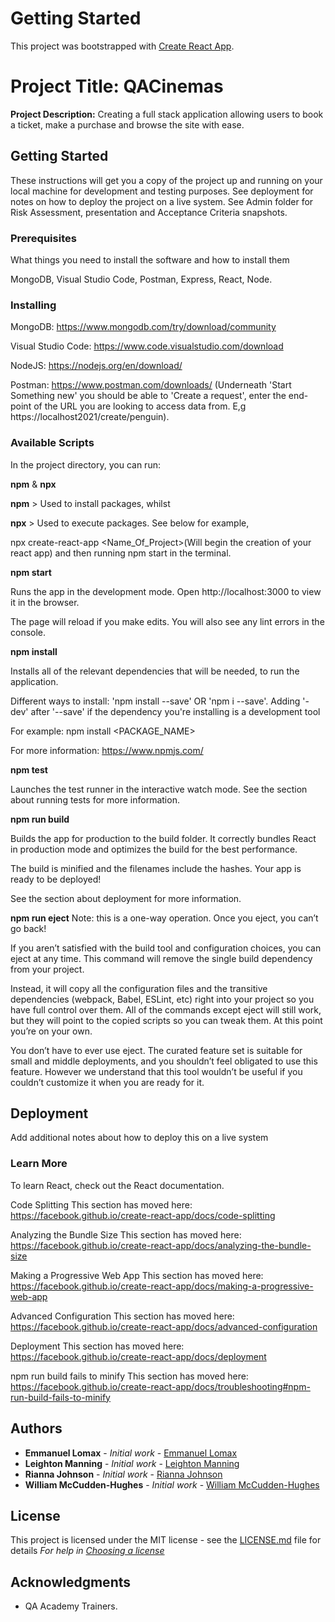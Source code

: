 # Getting Started

This project was bootstrapped with [Create React App](https://github.com/facebook/create-react-app).

# Project Title: QACinemas

**Project Description:** Creating a full stack application allowing users to book a ticket, make a purchase and browse the site with ease.

## Getting Started

These instructions will get you a copy of the project up and running on your local machine
for development and testing purposes. See deployment for notes on how to deploy the project on a live system.
See Admin folder for Risk Assessment, presentation and Acceptance Criteria snapshots.

### Prerequisites

What things you need to install the software and how to install them

MongoDB,
Visual Studio Code,
Postman,
Express,
React,
Node.

### Installing

MongoDB: https://www.mongodb.com/try/download/community

Visual Studio Code: https://www.code.visualstudio.com/download

NodeJS: https://nodejs.org/en/download/

Postman: https://www.postman.com/downloads/ (Underneath 'Start Something new' you should be able to 'Create a request', enter the end-point of the URL you are looking to access data from. E,g https://localhost2021/create/penguin).

### Available Scripts

In the project directory, you can run:

**npm** & **npx**

**npm** > Used to install packages, whilst

**npx** > Used to execute packages. See below for example,

npx create-react-app <Name_Of_Project>(Will begin the creation of your react app) and then
running npm start in the terminal.

**npm start**

Runs the app in the development mode.
Open http://localhost:3000 to view it in the browser.

The page will reload if you make edits.
You will also see any lint errors in the console.

**npm install**

Installs all of the relevant dependencies that will be needed,
to run the application.

Different ways to install: 'npm install --save' OR 'npm i --save'.
Adding '-dev' after '--save' if the dependency you're installing is a development tool

For example: npm install <PACKAGE_NAME>

For more information: https://www.npmjs.com/

**npm test**

Launches the test runner in the interactive watch mode.
See the section about running tests for more information.

**npm run build**

Builds the app for production to the build folder.
It correctly bundles React in production mode and optimizes the build for the best performance.

The build is minified and the filenames include the hashes.
Your app is ready to be deployed!

See the section about deployment for more information.

**npm run eject**
Note: this is a one-way operation. Once you eject, you can’t go back!

If you aren’t satisfied with the build tool and configuration choices, you can eject at any time. This command will remove the single build dependency from your project.

Instead, it will copy all the configuration files and the transitive dependencies (webpack, Babel, ESLint, etc) right into your project so you have full control over them. All of the commands except eject will still work, but they will point to the copied scripts so you can tweak them. At this point you’re on your own.

You don’t have to ever use eject. The curated feature set is suitable for small and middle deployments, and you shouldn’t feel obligated to use this feature. However we understand that this tool wouldn’t be useful if you couldn’t customize it when you are ready for it.

## Deployment

Add additional notes about how to deploy this on a live system

### Learn More

To learn React, check out the React documentation.

Code Splitting
This section has moved here: https://facebook.github.io/create-react-app/docs/code-splitting

Analyzing the Bundle Size
This section has moved here: https://facebook.github.io/create-react-app/docs/analyzing-the-bundle-size

Making a Progressive Web App
This section has moved here: https://facebook.github.io/create-react-app/docs/making-a-progressive-web-app

Advanced Configuration
This section has moved here: https://facebook.github.io/create-react-app/docs/advanced-configuration

Deployment
This section has moved here: https://facebook.github.io/create-react-app/docs/deployment

npm run build fails to minify
This section has moved here: https://facebook.github.io/create-react-app/docs/troubleshooting#npm-run-build-fails-to-minify

## Authors

- **Emmanuel Lomax** - _Initial work_ - [Emmanuel Lomax](https://github.com/qamanny)
- **Leighton Manning** - _Initial work_ - [Leighton Manning](https://github.com/leightonmanningQA)
- **Rianna Johnson** - _Initial work_ - [Rianna Johnson](https://github.com/RQAJohnson)
- **William McCudden-Hughes** - _Initial work_ - [William McCudden-Hughes](https://github.com/willmccuddenQA)

## License

This project is licensed under the MIT license - see the [LICENSE.md](LICENSE.md) file for details
_For help in [Choosing a license](https://choosealicense.com/)_

## Acknowledgments

- QA Academy Trainers.

